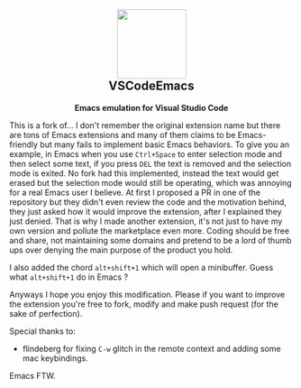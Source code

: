 <h2 align="center"><img src="https://github.com/VSCodeEmacs/Emacs/blob/master/images/icon.png?raw=true" height=123><br>VSCodeEmacs</h2>
<p align="center"><strong>Emacs emulation for Visual Studio Code</strong></p>

This is a fork of... I don't remember the original extension name but there are tons of Emacs extensions and many of them claims to be Emacs-friendly but many fails to implement basic Emacs behaviors.
To give you an example, in Emacs when you use `Ctrl+Space` to enter selection mode and then select some text, if you press `DEL` the text is removed and the selection mode is exited.
No fork had this implemented, instead the text would get erased but the selection mode would still be operating, which was annoying for a real Emacs user I believe.
At first I proposed a PR in one of the repository but they didn't even review the code and the motivation behind, they just asked how it would improve the extension, after I explained they just denied.
That is why I made another extension, it's not just to have my own version and pollute the marketplace even more. Coding should be free and share, not maintaining some domains and pretend to be a lord of thumb ups over denying the main purpose of the product you hold.


I also added the chord `alt+shift+1` which will open a minibuffer. Guess what `alt+shift+1` do in Emacs ?


Anyways I hope you enjoy this modification. Please if you want to improve the extension you're free to fork, modify and make push request (for the sake of perfection).

Special thanks to:
- flindeberg for fixing `C-w` glitch in the remote context and adding some mac keybindings.

Emacs FTW.

